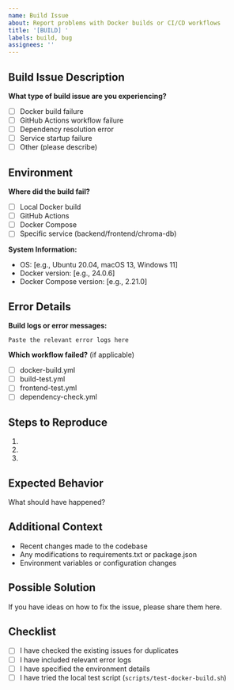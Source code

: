 ```yaml
---
name: Build Issue
about: Report problems with Docker builds or CI/CD workflows
title: '[BUILD] '
labels: build, bug
assignees: ''
---
```


## Build Issue Description

**What type of build issue are you experiencing?**
- [ ] Docker build failure
- [ ] GitHub Actions workflow failure
- [ ] Dependency resolution error
- [ ] Service startup failure
- [ ] Other (please describe)

## Environment

**Where did the build fail?**
- [ ] Local Docker build
- [ ] GitHub Actions
- [ ] Docker Compose
- [ ] Specific service (backend/frontend/chroma-db)

**System Information:**
- OS: [e.g., Ubuntu 20.04, macOS 13, Windows 11]
- Docker version: [e.g., 24.0.6]
- Docker Compose version: [e.g., 2.21.0]

## Error Details

**Build logs or error messages:**
```
Paste the relevant error logs here
```

**Which workflow failed?** (if applicable)
- [ ] docker-build.yml
- [ ] build-test.yml
- [ ] frontend-test.yml
- [ ] dependency-check.yml

## Steps to Reproduce

1. 
2. 
3. 

## Expected Behavior

What should have happened?

## Additional Context

- Recent changes made to the codebase
- Any modifications to requirements.txt or package.json
- Environment variables or configuration changes

## Possible Solution

If you have ideas on how to fix the issue, please share them here.

## Checklist

- [ ] I have checked the existing issues for duplicates
- [ ] I have included relevant error logs
- [ ] I have specified the environment details
- [ ] I have tried the local test script (`scripts/test-docker-build.sh`)